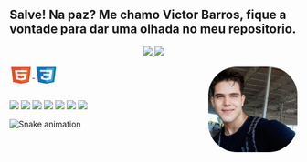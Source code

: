 ## Salve! Na paz? Me chamo Victor Barros, fique a vontade para dar uma olhada no meu repositorio.
<div align="center">
  <a href="https://github.com/Gnuk935">
  <img height="180em" src="https://github-readme-stats.vercel.app/api?username=Gnuk935&show_icons=true&theme=tokyonight&include_all_commits=true&count_private=true"/>
  <img height="180em" src="https://github-readme-stats.vercel.app/api/top-langs/?username=Gnuk935&layout=compact&langs_count=7&theme=tokyonight"/>
</div>
<div style="display: inline_block"><br>
  <img align="center" alt="Gnuk-HTML" height="30" width="40" src="https://raw.githubusercontent.com/devicons/devicon/master/icons/html5/html5-original.svg">
  <img align="center" alt="Gnuk-CSS" height="30" width="40" src="https://raw.githubusercontent.com/devicons/devicon/master/icons/css3/css3-original.svg">
  
  <img align="right" alt="Gnuk" height="150" style="border-radius:50px;" src="https://github.com/Gnuk935/Gnuk935/blob/main/20211115_072622.jpg">
  
</div>
  
  ##
 
<div> 
  <a href="https://www.youtube.com/channel/UCLGF3wvvt5h8XXxYpwZBUUg" target="_blank"><img src="https://img.shields.io/badge/YouTube-FF0000?style=for-the-badge&logo=youtube&logoColor=white" target="_blank"></a>
  <a href="https://www.instagram.com/victorbmca/" target="_blank"><img src="https://img.shields.io/badge/-Instagram-%23E4405F?style=for-the-badge&logo=instagram&logoColor=white" target="_blank"></a>
 	<a href="https://www.twitch.tv/gnuk_935" target="_blank"><img src="https://img.shields.io/badge/Twitch-9146FF?style=for-the-badge&logo=twitch&logoColor=white" target="_blank"></a>
 <a href="https://discord.gg/BSmDGtde" target="_blank"><img src="https://img.shields.io/badge/Discord-7289DA?style=for-the-badge&logo=discord&logoColor=white" target="_blank"></a> 
  <a href = "mailto:victorbmc9@gmail.com"><img src="https://img.shields.io/badge/-Gmail-%23333?style=for-the-badge&logo=gmail&logoColor=white" target="_blank"></a>
  <a href="https://www.facebook.com/victor.barrosdemoraescarvalho.3/" target="_blank"><img src="https://img.shields.io/badge/Facebook-1877F2?style=for-the-badge&logo=facebook&logoColor=white" target="_blank"></a>
   <a href="https://www.tiktok.com/@gnuk_935?lang=pt-BR" target="_blank"><img src="https://img.shields.io/badge/TikTok-000000?style=for-the-badge&logo=tiktok&logoColor=white" target="_blank"></a>
 
 ![Snake animation]()
 
</div>
